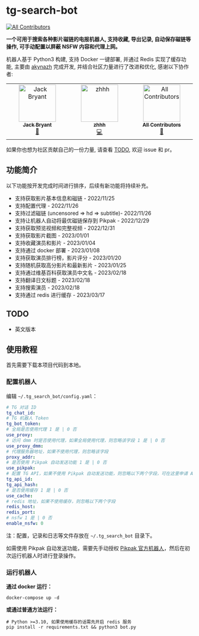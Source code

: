 # tg-search-bot

<!-- ALL-CONTRIBUTORS-BADGE:START - Do not remove or modify this section -->
[![All Contributors](https://img.shields.io/badge/all_contributors-3-orange.svg?style=flat-square)](#contributors-)
<!-- ALL-CONTRIBUTORS-BADGE:END -->

**一个可用于搜索各种影片磁链的电报机器人, 支持收藏, 导出记录, 自动保存磁链等操作, 可手动配置以屏蔽 NSFW 内容和代理上网。**

机器人基于 Python3 构建, 支持 Docker 一键部署, 并通过 Redis 实现了缓存功能, 主要由 [akynazh](https://github.com/akynazh) 完成开发, 并结合社区力量进行了改进和优化, 感谢以下协作者:

<!-- ALL-CONTRIBUTORS-LIST:START - Do not remove or modify this section -->
<!-- prettier-ignore-start -->
<!-- markdownlint-disable -->
<table>
  <tbody>
    <tr>
      <td align="center" valign="top" width="14.28%"><a href="https://akynazh.site"><img src="https://avatars.githubusercontent.com/u/78672905?v=4?s=100" width="100px;" alt="Jack Bryant"/><br /><sub><b>Jack Bryant</b></sub></a><br /><a href="#maintenance-akynazh" title="Maintenance">🚧</a></td>
      <td align="center" valign="top" width="14.28%"><a href="https://github.com/z-hhh"><img src="https://avatars.githubusercontent.com/u/8455958?v=4?s=100" width="100px;" alt="zhhh"/><br /><sub><b>zhhh</b></sub></a><br /><a href="https://github.com/akynazh/tg-search-bot/commits?author=z-hhh" title="Code">💻</a></td>
      <td align="center" valign="top" width="14.28%"><a href="https://allcontributors.org"><img src="https://avatars.githubusercontent.com/u/46410174?v=4?s=100" width="100px;" alt="All Contributors"/><br /><sub><b>All Contributors</b></sub></a><br /><a href="https://github.com/akynazh/tg-search-bot/commits?author=all-contributors" title="Documentation">📖</a></td>
    </tr>
  </tbody>
</table>

<!-- markdownlint-restore -->
<!-- prettier-ignore-end -->
<!-- ALL-CONTRIBUTORS-LIST:END -->

如果你也想为社区贡献自己的一份力量, 请查看 [TODO](https://github.com/akynazh/tg-search-bot#todo), 欢迎 issue 和 pr。

## 功能简介

以下功能按开发完成时间进行排序，后续有新功能将持续补充。

- 支持获取影片基本信息和磁链 - 2022/11/25
- 支持配置代理 - 2022/11/26
- 支持过滤磁链 (uncensored => hd => subtitle)- 2022/11/26
- 支持让机器人自动将最优磁链保存到 Pikpak - 2022/12/29
- 支持获取预览视频和完整视频 - 2022/12/31
- 支持获取影片截图 - 2023/01/01
- 支持收藏演员和影片 - 2023/01/04
- 支持通过 docker 部署 - 2023/01/08
- 支持获取演员排行榜，影片评分 - 2023/01/20
- 支持随机获取高分影片和最新影片 - 2023/01/25
- 支持通过维基百科获取演员中文名 - 2023/02/18
- 支持翻译日文标题 - 2023/02/18
- 支持搜索演员 - 2023/02/18
- 支持通过 redis 进行缓存 - 2023/03/17

## TODO

- 英文版本

## 使用教程

首先需要下载本项目代码到本地。

### 配置机器人

编辑 `~/.tg_search_bot/config.yaml`：

```yaml
# TG 对话 ID
tg_chat_id:
# TG 机器人 Token
tg_bot_token:
# 全局是否使用代理 1 是 | 0 否
use_proxy:
# 访问 dmm 时是否使用代理，如果全局使用代理，则忽略该字段 1 是 | 0 否
use_proxy_dmm:
# 代理服务器地址，如果不使用代理，则忽略该字段
proxy_addr:
# 是否使用 Pikpak 自动发送功能 1 是 | 0 否
use_pikpak:
# 配置 TG API，如果不使用 Pikpak 自动发送功能，则忽略以下两个字段，可在这里申请 API: https://my.telegram.org/apps
tg_api_id:
tg_api_hash:
# 是否使用缓存 1 是 | 0 否
use_cache:
# redis 地址，如果不使用缓存，则忽略以下两个字段
redis_host:
redis_port:
# nsfw 1 是 | 0 否
enable_nsfw: 0
```

注：配置，记录和日志等文件存放在 `~/.tg_search_bot` 目录下。

如需使用 Pikpak 自动发送功能，需要先手动授权 [Pikpak 官方机器人](https://t.me/PikPak6_Bot)，然后在初次运行机器人时进行登录操作。

### 运行机器人

**通过 docker 运行：**

```
docker-compose up -d
```

**或通过普通方法运行：**

```
# Python >=3.10, 如果使用缓存的话需先开启 redis 服务
pip install -r requirements.txt && python3 bot.py
```
